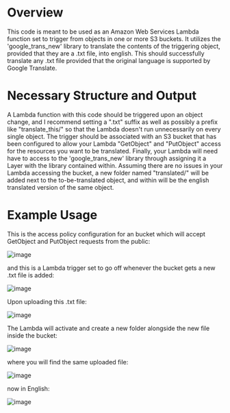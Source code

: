 # Overview

This code is meant to be used as an Amazon Web Services Lambda function set to trigger from objects in one or more S3 buckets. It utilizes the 'google_trans_new' library to translate the contents of the triggering object, provided that they are a .txt file, into english. This should successfully translate any .txt file provided that the original language is supported by Google Translate.

# Necessary Structure and Output

A Lambda function with this code should be triggered upon an object change, and I recommend setting a ".txt" suffix as well as possibly a prefix like "translate_this/" so that the Lambda doesn't run unnecessarily on every single object. The trigger should be associated with an S3 bucket that has been configured to allow your Lambda "GetObject" and "PutObject" access for the resources you want to be translated. Finally, your Lambda will need have to access to the 'google_trans_new' library through assigning it a Layer with the library contained within. Assuming there are no issues in your Lambda accessing the bucket, a new folder named "translated/" will be added next to the to-be-translated object, and within will be the english translated version of the same object.

# Example Usage

This is the access policy configuration for an bucket which will accept GetObject and PutObject requests from the public:

![image](https://user-images.githubusercontent.com/56178051/166857204-a44180f4-0ca8-465d-93b8-e3c6b2928e33.png)

and this is a Lambda trigger set to go off whenever the bucket gets a new .txt file is added:

![image](https://user-images.githubusercontent.com/56178051/166857541-e869943b-8a01-4f98-83e2-23787f324b34.png)

Upon uploading this .txt file:

![image](https://user-images.githubusercontent.com/56178051/166857783-9ec0cf5d-f453-4cc2-9ea5-e4a0f5538aa8.png)

The Lambda will activate and create a new folder alongside the new file inside the bucket:

![image](https://user-images.githubusercontent.com/56178051/166857956-635883e8-ac76-4a81-af40-0dfc5d027f3e.png)

where you will find the same uploaded file:

![image](https://user-images.githubusercontent.com/56178051/166858084-08adad11-62ea-4d84-ad88-172a595561de.png)

now in English:

![image](https://user-images.githubusercontent.com/56178051/166858226-b03a8d4f-cb37-4a71-bd0a-2092dcdac8cb.png)

